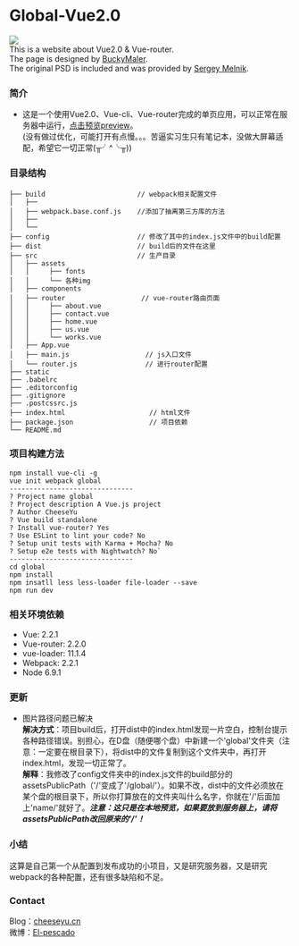 # Global-Vue2.0
![](https://github.com/Cheese-Yu/Global-Vue2.0/raw/master/r1.png)
</br>
This is a website about Vue2.0 & Vue-router.</br>
The page is designed by [BuckyMaler](https://github.com/BuckyMaler/global).</br>
The original PSD is included and was provided by [Sergey Melnik](https://www.behance.net/SergeyMelnik).
### 简介
* 这是一个使用Vue2.0、Vue-cli、Vue-router完成的单页应用，可以正常在服务器中运行，[点击预览preview](http://www.cheeseyu.tk/)。</br>
(没有做过优化，可能打开有点慢。。。苦逼实习生只有笔记本，没做大屏幕适配，希望它一切正常(╥╯^╰╥))
### 目录结构
    ├── build                       // webpack相关配置文件
    │   ├── 
    │   ├── webpack.base.conf.js    //添加了抽离第三方库的方法           
    │   ├──         
    │   └── 
    ├── config                      // 修改了其中的index.js文件中的build配置
    ├── dist                        // build后的文件在这里
    ├── src                         // 生产目录
    │   ├── assets
    │   │     ├── fonts
    │   │     └── 各种img 
    │   ├── components
    │   ├── router                   // vue-router路由页面
    │   │     ├── about.vue
    │   │     ├── contact.vue
    │   │     ├── home.vue
    │   │     ├── us.vue
    │   │     └── works.vue
    │   ├── App.vue
    │   ├── main.js                   // js入口文件
    │   └── router.js                 // 进行router配置
    ├── static
    ├── .babelrc
    ├── .editorconfig
    ├── .gitignore
    ├── .postcssrc.js
    ├── index.html                     // html文件
    ├── package.json                   // 项目依赖
    └── README.md
### 项目构建方法
    npm install vue-cli -g
    vue init webpack global
    -------------------------------
    ? Project name global
    ? Project description A Vue.js project
    ? Author CheeseYu
    ? Vue build standalone
    ? Install vue-router? Yes
    ? Use ESLint to lint your code? No
    ? Setup unit tests with Karma + Mocha? No
    ? Setup e2e tests with Nightwatch? No`
    -------------------------------
    cd global
    npm install
    npm insatll less less-loader file-loader --save
    npm run dev
### 相关环境依赖
* Vue: 2.2.1
* Vue-router: 2.2.0
* vue-loader: 11.1.4
* Webpack: 2.2.1
* Node 6.9.1
### 更新
* 图片路径问题已解决</br>
**解决方式**：项目build后，打开dist中的index.html发现一片空白，控制台提示各种路径错误。别担心，在D盘（随便哪个盘）中新建一个'global'文件夹（注意：一定要在根目录下），将dist中的文件复制到这个文件夹中，再打开index.html，发现一切正常了。<br/>
**解释**：我修改了config文件夹中的index.js文件的build部分的assetsPublicPath（'/'变成了'/global/'）。如果不改，dist中的文件必须放在某个盘的根目录下，所以你打算放在的文件夹叫什么名字，你就在'/'后面加上'name/'就好了。***注意：这只是在本地预览，如果要放到服务器上，请将assetsPublicPath改回原来的'/'！***
### 小结
这算是自己第一个从配置到发布成功的小项目，又是研究服务器，又是研究webpack的各种配置，还有很多缺陷和不足。
### Contact
Blog：[cheeseyu.cn](https://cheeseyu.cn)</br>
微博：[El-pescado](http://weibo.com/u/5146043042?refer_flag=1001030101_&is_all=1)
